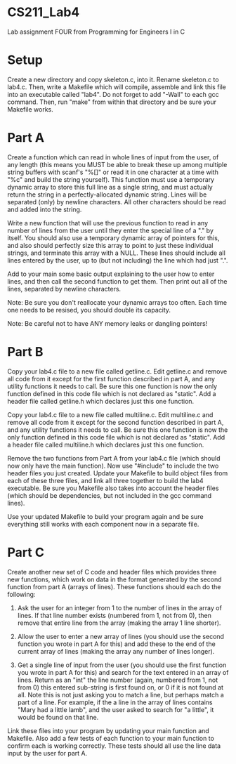 CS211_Lab4
==========

Lab assignment FOUR from Programming for Engineers I in C

Setup
=====
Create a new directory and copy skeleton.c, into it. Rename skeleton.c to lab4.c. Then, write a Makefile which will compile, assemble and link this file into an executable called "lab4". Do not forget to add "-Wall" to each gcc command. Then, run "make" from within that directory and be sure your Makefile works.

Part A
=======

Create a function which can read in whole lines of input from the user, of any length (this means you MUST be able to break these up among multiple string buffers with scanf's "%[]" or read it in one character at a time with "%c" and build the string yourself). This function must use a temporary dynamic array to store this full line as a single string, and must actually return the string in a perfectly-allocated dynamic string. Lines will be separated (only) by newline characters. All other characters should be read and added into the string.

Write a new function that will use the previous function to read in any number of lines from the user until they enter the special line of a "." by itself. You should also use a temporary dynamic array of pointers for this, and also should perfectly size this array to point to just these individual strings, and terminate this array with a NULL. These lines should include all lines entered by the user, up to (but not including) the line which had just ".".

Add to your main some basic output explaining to the user how to enter lines, and then call the second function to get them. Then print out all of the lines, separated by newline characters.

Note: Be sure you don't reallocate your dynamic arrays too often. Each time one needs to be resised, you should double its capacity.

Note: Be careful not to have ANY memory leaks or dangling pointers!

Part B
======

Copy your lab4.c file to a new file called getline.c. Edit getline.c and remove all code from it except for the first function described in part A, and any utility functions it needs to call. Be sure this one function is now the only function defined in this code file which is not declared as "static". Add a header file called getline.h which declares just this one function.

Copy your lab4.c file to a new file called multiline.c. Edit multiline.c and remove all code from it except for the second function described in part A, and any utility functions it needs to call. Be sure this one function is now the only function defined in this code file which is not declared as "static". Add a header file called multiline.h which declares just this one function.

Remove the two functions from Part A from your lab4.c file (which should now only have the main function). Now use "#include" to include the two header files you just created. Update your Makefile to build object files from each of these three files, and link all three together to build the lab4 executable. Be sure you Makefile also takes into account the header files (which should be dependencies, but not included in the gcc command lines).

Use your updated Makefile to build your program again and be sure everything still works with each component now in a separate file. 

Part C
======
Create another new set of C code and header files which provides three new functions, which work on data in the format generated by the second function from part A (arrays of lines). These functions should each do the following:

1) Ask the user for an integer from 1 to the number of lines in the array of lines. If that line number exists (numbered from 1, not from 0), then remove that entire line from the array (making the array 1 line shorter).

2) Allow the user to enter a new array of lines (you should use the second function you wrote in part A for this) and add these to the end of the current array of lines (making the array any number of lines longer).

3) Get a single line of input from the user (you should use the first function you wrote in part A for this) and search for the text entered in an array of lines. Return as an "int" the line number (again, numbered from 1, not from 0) this entered sub-string is first found on, or 0 if it is not found at all.
Note this is not just asking you to match a line, but perhaps match a part of a line. For example, if the a line in the array of lines contains "Mary had a little lamb", and the user asked to search for "a little", it would be found on that line.

Link these files into your program by updating your main function and Makefile. Also add a few tests of each function to your main function to confirm each is working correctly. These tests should all use the line data input by the user for part A.
